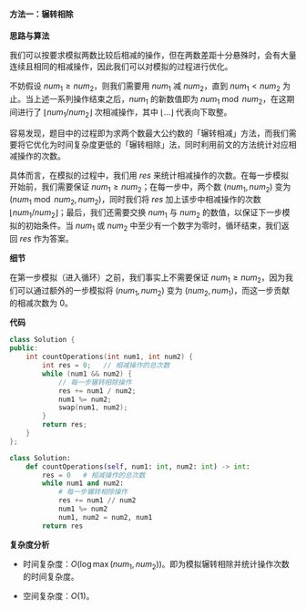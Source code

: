 #### 方法一：辗转相除

**思路与算法**

我们可以按要求模拟两数比较后相减的操作，但在两数差距十分悬殊时，会有大量连续且相同的相减操作，因此我们可以对模拟的过程进行优化。

不妨假设 $\textit{num}_1 \ge \textit{num}_2$，则我们需要用 $\textit{num}_1$ 减 $\textit{num}_2$，直到 $\textit{num}_1 < \textit{num}_2$ 为止。当上述一系列操作结束之后，$\textit{num}_1$ 的新数值即为 $\textit{num}_1 \bmod \textit{num}_2$，在这期间进行了 $\lfloor \textit{num}_1 / \textit{num}_2 \rfloor$ 次相减操作，其中 $\lfloor\dots\rfloor$ 代表向下取整。

容易发现，题目中的过程即为求两个数最大公约数的「辗转相减」方法，而我们需要将它优化为时间复杂度更低的「辗转相除」法，同时利用前文的方法统计对应相减操作的次数。

具体而言，在模拟的过程中，我们用 $\textit{res}$ 来统计相减操作的次数。在每一步模拟开始前，我们需要保证 $\textit{num}_1 \ge \textit{num}_2$；在每一步中，两个数 $(\textit{num}_1, \textit{num}_2)$ 变为 $(\textit{num}_1 \bmod \textit{num}_2, \textit{num}_2)$，同时我们将 $\textit{res}$ 加上该步中相减操作的次数 $\lfloor \textit{num}_1 / \textit{num}_2 \rfloor$；最后，我们还需要交换 $\textit{num}_1$ 与 $\textit{num}_2$ 的数值，以保证下一步模拟的初始条件。当 $\textit{num}_1$ 或 $\textit{num}_2$ 中至少有一个数字为零时，循环结束，我们返回 $\textit{res}$ 作为答案。

**细节**

在第一步模拟（进入循环）之前，我们事实上不需要保证 $\textit{num}_1 \ge \textit{num}_2$，因为我们可以通过额外的一步模拟将 $(\textit{num}_1, \textit{num}_2)$ 变为 $(\textit{num}_2, \textit{num}_1)$，而这一步贡献的相减次数为 $0$。

**代码**

```C++ [sol1-C++]
class Solution {
public:
    int countOperations(int num1, int num2) {
        int res = 0;   // 相减操作的总次数
        while (num1 && num2) {
            // 每一步辗转相除操作
            res += num1 / num2;
            num1 %= num2;
            swap(num1, num2);
        }
        return res;
    }
};
```


```Python [sol1-Python3]
class Solution:
    def countOperations(self, num1: int, num2: int) -> int:
        res = 0   # 相减操作的总次数
        while num1 and num2:
            # 每一步辗转相除操作
            res += num1 // num2
            num1 %= num2
            num1, num2 = num2, num1
        return res
```


**复杂度分析**

- 时间复杂度：$O(\log \max(\textit{num}_1, \textit{num}_2))$。即为模拟辗转相除并统计操作次数的时间复杂度。

- 空间复杂度：$O(1)$。